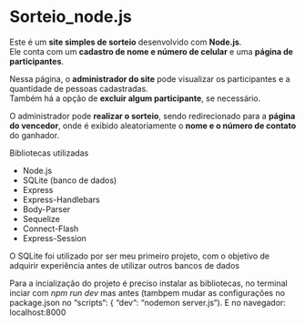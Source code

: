 # Sorteio_node.js
Este é um **site simples de sorteio** desenvolvido com **Node.js**.  
Ele conta com um **cadastro de nome e número de celular** e uma **página de participantes**.

Nessa página, o **administrador do site** pode visualizar os participantes e a quantidade de pessoas cadastradas.  
Também há a opção de **excluir algum participante**, se necessário.  

O administrador pode **realizar o sorteio**, sendo redirecionado para a **página do vencedor**, onde é exibido aleatoriamente o **nome e o número de contato** do ganhador.

Bibliotecas utilizadas

- Node.js  
- SQLite (banco de dados)  
- Express  
- Express-Handlebars  
- Body-Parser  
- Sequelize  
- Connect-Flash  
- Express-Session  

 O SQLite foi utilizado por ser meu primeiro projeto, com o objetivo de adquirir experiência antes de utilizar outros bancos de dados

 Para a incialização do projeto é preciso instalar as bibliotecas, no terminal inciar com *npm run dev* mas antes (tambpem mudar as configurações no package.json no “scripts“: { “dev“: “nodemon server.js“).
 E no navegador: localhost:8000
